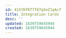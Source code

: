 ```yaml
---
id: 415YDfKT7f87qXoZ1qAc7
title: Integration Cards
desc: ''
updated: 1639759645944
created: 1639759645944
---
```



